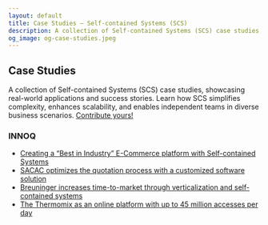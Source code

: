 ```yaml
---
layout: default
title: Case Studies – Self-contained Systems (SCS)
description: A collection of Self-contained Systems (SCS) case studies, showcasing real-world applications and success stories. Learn how SCS simplifies complexity, enhances scalability, and enables independent teams in diverse business scenarios.
og_image: og-case-studies.jpeg
---
```


Case Studies
---

A collection of Self-contained Systems (SCS) case studies, showcasing real-world applications and success stories. Learn how SCS simplifies complexity, enhances scalability, and enables independent teams in diverse business scenarios. [Contribute yours!](https://github.com/innoq/SCS)

### INNOQ

- [Creating a “Best in Industry” E-Commerce platform with Self-contained Systems](https://www.innoq.com/en/cases/best-in-industry-e-commerce-plattform-fuer-elektronikkomponenten/)
- [SACAC optimizes the quotation process with a customized software solution](https://www.innoq.com/en/cases/sacac-spezialloesung-zur-angebotserstellung/)
- [Breuninger increases time-to-market through verticalization and self-contained systems](https://www.innoq.com/en/cases/ecommerce-breuninger/)
- [The Thermomix as an online platform with up to 45 million accesses per day](https://www.innoq.com/en/cases/vorwerk-thermomix-digitalisierung-iot/)
